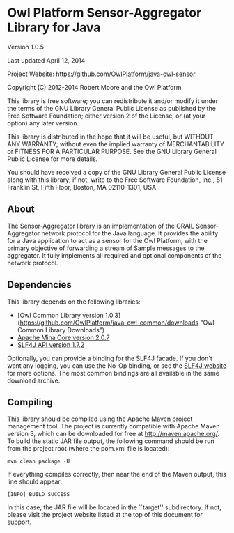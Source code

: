 Owl Platform Sensor-Aggregator Library for Java
===============================================

Version 1.0.5

Last updated April 12, 2014

Project Website: <https://github.com/OwlPlatform/java-owl-sensor>

Copyright (C) 2012-2014 Robert Moore and the Owl Platform

This library is free software; you can redistribute it and/or
modify it under the terms of the GNU Library General Public
License as published by the Free Software Foundation; either
version 2 of the License, or (at your option) any later version.

This library is distributed in the hope that it will be useful,
but WITHOUT ANY WARRANTY; without even the implied warranty of
MERCHANTABILITY or FITNESS FOR A PARTICULAR PURPOSE.  See the GNU
Library General Public License for more details.

You should have received a copy of the GNU Library General Public
License along with this library; if not, write to the
Free Software Foundation, Inc., 51 Franklin St, Fifth Floor,
Boston, MA  02110-1301, USA.

## About ##
The Sensor-Aggregator library is an implementation of the GRAIL
Sensor-Aggregator network protocol for the Java language.  It provides the
ability for a Java application to act as a sensor for the Owl Platform, with
the primary objective of forwarding a stream of Sample messages to the
aggregator.  It fully implements all required and optional components of the
network protocol.

## Dependencies ##
This library depends on the following libraries:
* [Owl Common Library version 1.0.3] (https://github.com/OwlPlatform/java-owl-common/downloads 
  "Owl Common Library Downloads")
* [Apache Mina Core version 2.0.7](http://mina.apache.org/downloads.html
  "Apache Mina Downloads")
* [SLF4J API version 1.7.2](http://www.slf4j.org/download.html "SLF4J
  Downloads")

Optionally, you can provide a binding for the SLF4J facade.  If you don't want
any logging, you can use the No-Op binding, or see the [SLF4J
website](http://www.slf4j.org "Simple Logging Facade for Java") for more
options. The most common bindings are all available in the same download
archive.

## Compiling ##
This library should be compiled using the Apache Maven project management
tool.  The project is currently compatible with Apache Maven version 3,
which can be downloaded for free at <http://maven.apache.org/>.  To build
the static JAR file output, the following command should be run from the
project root (where the pom.xml file is located):

    mvn clean package -U

If everything compiles correctly, then near the end of the Maven output,
this line should appear:

    [INFO] BUILD SUCCESS

In this case, the JAR file will be located in the ``target'' subdirectory.
If not, please visit the project website listed at the top of this
document for support.

